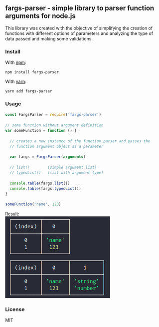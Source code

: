 ## fargs-parser - simple library to parser function arguments for node.js

This library was created with the objective of simplifying the creation of functions with different options of parameters and analyzing the type of data passed and making some validations.


### Install

With [npm](https://npmjs.org/):

```shell
npm install fargs-parser
```

With [yarn](https://yarnpkg.com/en/):

```shell
yarn add fargs-parser
```

### Usage
```js
const FargsParser = require('fargs-parser')

// some function without argument definition
var someFunction = function () {

  // creates a new instance of the function parser and passes the
  // function argument object as a parameter
  
  var fargs = FargsParser(arguments)
  
  // list()        (simple argument list)
  // typedList()   (list with argument type)
  
  console.table(fargs.list())
  console.table(fargs.typedList())
}

someFunction('name', 123)
```
<span> Result: </span> <br />
![example](https://raw.githubusercontent.com/vivianeflowt/fargs-parser/main/docs/example.png)

### License
MIT

